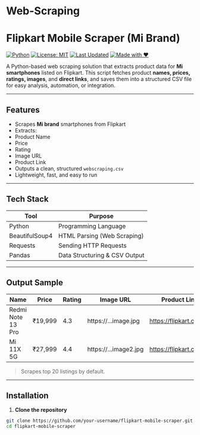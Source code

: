 # Web-Scraping
#  Flipkart Mobile Scraper (Mi Brand)

[![Python](https://img.shields.io/badge/python-3.10+-blue.svg)](https://www.python.org/)
[![License: MIT](https://img.shields.io/badge/license-MIT-green.svg)](LICENSE)
[![Last Updated](https://img.shields.io/badge/last%20updated-July%202025-orange.svg)]()
[![Made with ❤️](https://img.shields.io/badge/Made%20with-%E2%9D%A4-red.svg)]()

A Python-based web scraping solution that extracts product data for **Mi smartphones** listed on Flipkart. This script fetches product **names, prices, ratings, images**, and **direct links**, and saves them into a structured CSV file for easy analysis, automation, or integration.

---

##  Features

-  Scrapes **Mi brand** smartphones from Flipkart
-  Extracts:
  - Product Name
  - Price
  - Rating
  - Image URL
  - Product Link
-  Outputs a clean, structured `webscraping.csv`
-  Lightweight, fast, and easy to run

---

##  Tech Stack

| Tool            | Purpose                      |
|-----------------|------------------------------|
| Python          | Programming Language         |
| BeautifulSoup4  | HTML Parsing (Web Scraping)  |
| Requests        | Sending HTTP Requests        |
| Pandas          | Data Structuring & CSV Output|

---

##  Output Sample

| Name               | Price    | Rating | Image URL           | Product Link             |
|--------------------|----------|--------|----------------------|---------------------------|
| Redmi Note 13 Pro  | ₹19,999  | 4.3    | https://...image.jpg | https://flipkart.com/...  |
| Mi 11X 5G          | ₹27,999  | 4.4    | https://...image2.jpg| https://flipkart.com/...  |

>  Scrapes top 20 listings by default.

---

##  Installation

1. **Clone the repository**  
```bash
git clone https://github.com/your-username/flipkart-mobile-scraper.git
cd flipkart-mobile-scraper
